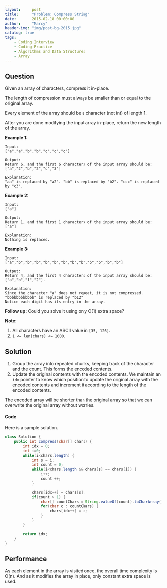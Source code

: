 ```yaml
---
layout:     post
title:      "Problem: Compress String"
date:       2015-02-18 00:00:00
author:     "Marcy"
header-img: "img/post-bg-2015.jpg"
catalog: true
tags:
    - Coding Interview
    - Coding Practice
    - Algorithms and Data Structures
    - Array
---
```


## Question

Given an array of characters, compress it in-place.

The length of compression must always be smaller than or equal to the original array.

Every element of the array should be a character (not int) of length 1.

After you are done modifying the input array in-place, return the new length of the array.

**Example 1:**
```
Input:
["a","a","b","b","c","c","c"]

Output:
Return 6, and the first 6 characters of the input array should be: ["a","2","b","2","c","3"]

Explanation:
"aa" is replaced by "a2". "bb" is replaced by "b2". "ccc" is replaced by "c3".
```

**Example 2:**
```
Input:
["a"]

Output:
Return 1, and the first 1 characters of the input array should be: ["a"]

Explanation:
Nothing is replaced.
```

**Example 3:**
```
Input:
["a","b","b","b","b","b","b","b","b","b","b","b","b"]

Output:
Return 4, and the first 4 characters of the input array should be: ["a","b","1","2"].

Explanation:
Since the character "a" does not repeat, it is not compressed. "bbbbbbbbbbbb" is replaced by "b12".
Notice each digit has its entry in the array.
```

**Follow up:**
Could you solve it using only O(1) extra space?

**Note:**
1. All characters have an ASCII value in `[35, 126]`.
2. `1 <= len(chars) <= 1000`.

## Solution

1. Group the array into repeated chunks, keeping track of the character and the count. This forms the encoded contents.
2. Update the original contents with the encoded contents. We maintain an `idx` pointer to know which position to update the original array with the encoded contents and increment it according to the length of the encoded contents.

The encoded array will be shorter than the original array so that we can overwrite the original array without worries.

#### Code

Here is a sample solution.

```java
class Solution {
    public int compress(char[] chars) {
        int idx = 0;
        int i=0;
        while(i<chars.length) {
            int s = i;
            int count = 0;
            while(i<chars.length && chars[s] == chars[i]) {
                i++;
                count ++;
            }

            chars[idx++] = chars[s];
            if(count > 1) {
                char[] countChars = String.valueOf(count).toCharArray();
                for(char c : countChars) {
                    chars[idx++] = c;
                }
            }
        }

        return idx;
    }
}
```

## Performance

As each element in the array is visited once, the overall time complexity is O(n). And as it modifies the array in place, only constant extra space is used.
